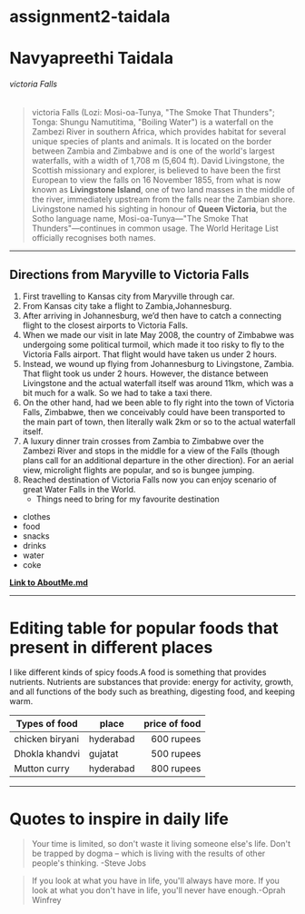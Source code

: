 # assignment2-taidala

# Navyapreethi Taidala
###### victoria Falls
>victoria Falls (Lozi: Mosi-oa-Tunya, "The Smoke That Thunders"; Tonga: Shungu Namutitima, "Boiling Water") is a waterfall on the Zambezi River in southern Africa, which provides habitat for several unique species of plants and animals. It is located on the border between Zambia and Zimbabwe and is one of the world's largest waterfalls, with a width of 1,708 m (5,604 ft).
David Livingstone, the Scottish missionary and explorer, is believed to have been the first European to view the falls on 16 November 1855, from what is now known as **Livingstone Island**, one of two land masses in the middle of the river, immediately upstream from the falls near the Zambian shore.<br> Livingstone named his sighting in honour of **Queen Victoria**, but the Sotho language name, Mosi-oa-Tunya—"The Smoke That Thunders"—continues in common usage. The World Heritage List officially recognises both names.
---
## Directions from Maryville to Victoria Falls
1. First travelling to Kansas city from Maryville through car.
2. From Kansas city take a flight to Zambia,Johannesburg. 
3. After arriving in Johannesburg, we’d then have to catch a connecting flight to the closest airports to Victoria Falls.
  1. When we made our visit in late May 2008, the country of Zimbabwe was undergoing some political turmoil, which made it too risky to fly to the Victoria Falls airport. That flight would have taken us under 2 hours.
  2. Instead, we wound up flying from Johannesburg to Livingstone, Zambia. That flight took us under 2 hours. However, the distance between Livingstone and the actual waterfall itself was around 11km, which was a bit much for a walk. So we had to take a taxi there.
  3. On the other hand, had we been able to fly right into the town of Victoria Falls, Zimbabwe, then we conceivably could have been transported to the main part of town, then literally walk 2km or so to the actual waterfall itself.
  4. A luxury dinner train crosses from Zambia to Zimbabwe over the Zambezi River and stops in the middle for a view of the Falls (though plans call for an additional departure in the other direction). For an aerial view, microlight flights are popular, and so is bungee jumping.
4. Reached destination of Victoria Falls now you can enjoy scenario of great Water Falls in the World.
   * Things need to bring for my favourite  destination
* clothes
* food
* snacks
* drinks
* water
* coke

**[Link to AboutMe.md](AboutMe.md)**

***

# Editing table for popular foods that present in different places
I like different kinds of spicy foods.A food is something that provides nutrients. Nutrients are substances that provide: energy for activity, growth, and all functions of the body such as breathing, digesting food, and keeping warm.

| Types of food   | place     | price of food |
| ---             | ---       | ---:          |
| chicken biryani | hyderabad | 600 rupees    |
| Dhokla khandvi  | gujatat   | 500 rupees    |
| Mutton curry    | hyderabad | 800 rupees    |

***

# Quotes to inspire in daily life

> Your time is limited, so don't waste it living someone else's life. Don't be trapped by dogma – which is living with the results of other people's thinking. -Steve Jobs

> If you look at what you have in life, you'll always have more. If you look at what you don't have in life, you'll never have enough.-Oprah Winfrey



